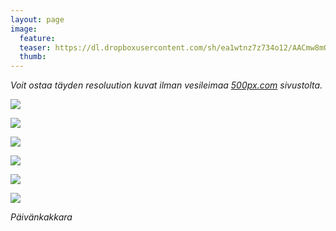 ```yaml
---
layout: page
image:
  feature:
  teaser: https://dl.dropboxusercontent.com/sh/ea1wtnz7z734o12/AACmw8mQyc5roJE-adjFk1uKa/luontokuvat/kes%C3%A4/2/DSC33308-245px.jpg
  thumb:
---
```


*Voit ostaa täyden resoluution kuvat ilman vesileimaa [500px.com](https://500px.com/minimuutticom/galleries/daisies) sivustolta.*

[![](https://dl.dropboxusercontent.com/sh/ea1wtnz7z734o12/AABNj3FHNI8sBwG_peQMAq39a/luontokuvat/kes%C3%A4/2/DSC33244-800px.jpg)](https://dl.dropboxusercontent.com/sh/ea1wtnz7z734o12/AAC4xPTd5Vv3-2h6WjP-Zq4Xa/luontokuvat/kes%C3%A4/2/DSC33244.jpg)

[![](https://dl.dropboxusercontent.com/sh/ea1wtnz7z734o12/AAAV69zqTbb8YLEQNn7tCiU4a/luontokuvat/kes%C3%A4/2/DSC33249-800px.jpg)](https://dl.dropboxusercontent.com/sh/ea1wtnz7z734o12/AADJvKJGH0K1ATEU8Viq639Ka/luontokuvat/kes%C3%A4/2/DSC33249.jpg)

[![](https://dl.dropboxusercontent.com/sh/ea1wtnz7z734o12/AAANe7xVTYJlswjUbJEKcd5ma/luontokuvat/kes%C3%A4/2/DSC33271-800px.jpg)](https://dl.dropboxusercontent.com/sh/ea1wtnz7z734o12/AAA70VgTf1u6GTY1ht-nerFea/luontokuvat/kes%C3%A4/2/DSC33271.jpg)

[![](https://dl.dropboxusercontent.com/sh/ea1wtnz7z734o12/AACasBU6t-BCXoMRaMgUz3oIa/luontokuvat/kes%C3%A4/2/DSC33278-800px.jpg)](https://dl.dropboxusercontent.com/sh/ea1wtnz7z734o12/AAAF-5gMbDsVGVpB4A19OzUaa/luontokuvat/kes%C3%A4/2/DSC33278.jpg)

[![](https://dl.dropboxusercontent.com/sh/ea1wtnz7z734o12/AAD_o6htB0mWMH-Uj5XIZQjVa/luontokuvat/kes%C3%A4/2/DSC33308-800px.jpg)](https://dl.dropboxusercontent.com/sh/ea1wtnz7z734o12/AADm1lq0z-g3zIX5dcXSTsZQa/luontokuvat/kes%C3%A4/2/DSC33308.jpg)

[![](https://dl.dropboxusercontent.com/sh/ea1wtnz7z734o12/AABKzaE9g9uED-CgAjNHZG_Ha/luontokuvat/kes%C3%A4/2/DSC33309-800px.jpg)](https://dl.dropboxusercontent.com/sh/ea1wtnz7z734o12/AADXZ9bgnbMF1sFvd77eTE_ba/luontokuvat/kes%C3%A4/2/DSC33309.jpg)

*Päivänkakkara*

